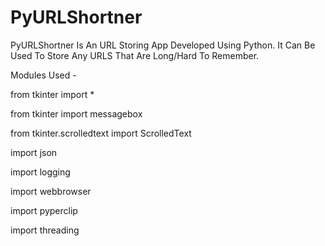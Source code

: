# PyURLShortner
PyURLShortner Is An URL Storing App Developed Using Python. It Can Be Used To Store Any URLS That Are Long/Hard To Remember.

Modules Used -

from tkinter import *

from tkinter import messagebox

from tkinter.scrolledtext import ScrolledText

import json

import logging

import webbrowser

import pyperclip

import threading
